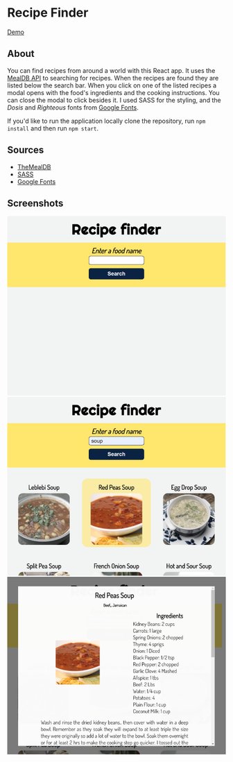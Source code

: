 # Recipe Finder

[Demo](https://recipe-finder-tkwebdev.netlify.app/)
## About

You can find recipes from around a world with this React app. It uses the [MealDB API](https://www.themealdb.com/api.php) to searching for recipes. When the recipes are found they are listed below the search bar. When you click on one of the listed recipes a modal opens with the food's ingredients and the cooking instructions. You can close the modal to click besides it. I used SASS for the styling, and the *Dosis* and *Righteous* fonts from [Google Fonts](https://fonts.google.com/).

If you'd like to run the application locally clone the repository, run `npm install` and then run `npm start`.

## Sources

- [TheMealDB](https://www.themealdb.com/api.php)
- [SASS](https://sass-lang.com/)
- [Google Fonts](https://fonts.google.com/)

## Screenshots

![](/src/Screenshots/finder1.png)
![](/src/Screenshots/finder2.png)
![](/src/Screenshots/finder3.png)